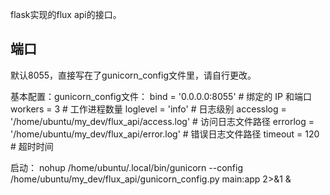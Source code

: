 flask实现的flux api的接口。


## 端口
默认8055，直接写在了gunicorn_config文件里，请自行更改。

基本配置：gunicorn_config文件：
bind = '0.0.0.0:8055'  # 绑定的 IP 和端口
workers = 3  # 工作进程数量
loglevel = 'info'  # 日志级别
accesslog = '/home/ubuntu/my_dev/flux_api/access.log'  # 访问日志文件路径
errorlog = '/home/ubuntu/my_dev/flux_api/error.log'  # 错误日志文件路径
timeout = 120  # 超时时间

启动：
nohup /home/ubuntu/.local/bin/gunicorn --config /home/ubuntu/my_dev/flux_api/gunicorn_config.py main:app 2>&1 &
